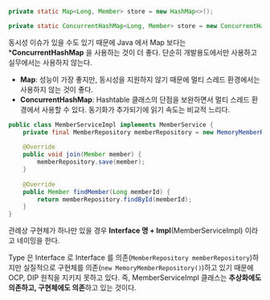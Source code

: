 ```java
private static Map<Long, Member> store = new HashMap<>();

private static ConcurrentHashMap<Long, Member> store = new ConcurrentHashMap<>();
```

동시성 이슈가 있을 수도 있기 때문에 Java 에서 Map 보다는 ***ConcurrentHashMap** 을 사용하는 것이 더 좋다.
단순히 개발용도에서만 사용하고 실무에서는 사용하지 않는다.

- **Map**: 성능이 가장 좋지만, 동시성을 지원하지 않기 때문에 멀티 스레드 환경에서는 사용하지 않는 것이 좋다.
- **ConcurrentHashMap**: Hashtable 클래스의 단점을 보완하면서 멀티 스레드 환경에서 사용할 수 있다. 동기화가 추가되기에 읽기 속도는 비교적 느리다.

```java
public class MemberServiceImpl implements MemberService {  
    private final MemberRepository memberRepository = new MemoryMemberRepository();  
  
    @Override  
    public void join(Member member) {  
        memberRepository.save(member);  
    }  
  
    @Override  
    public Member findMember(Long memberId) {  
        return memberRepository.findById(memberId);  
    }  
}
```
관례상 구현체가 하나만 있을 경우 **Interface 명 + Impl**(MemberServiceImpl) 이라고 네이밍을 한다.

Type 은 Interface 로 Interface 를 의존(```MemberRepository memberRepository```)하지만 실질적으로 구현체를 의존(```new MemoryMemberRepository()```)하고 있기 때문에 OCP, DIP 원칙을 지키지 못하고 있다. 
즉, MemberServiceImpl 클래스는 **추상화에도 의존하고, 구현체에도 의존**하고 있는 것이다.
